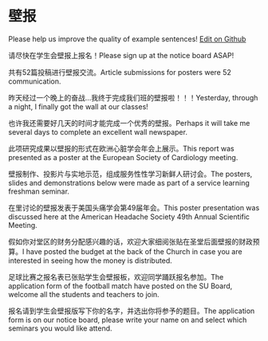 # 壁报

Please help us improve the quality of example sentences! [Edit on Github](https://github.com/jiyushe/jiyu-example-sentence-source/blob/main/chinese/bibao.md)

<p><span class="chinese">请尽快在学生会壁报上报名！</span><span class="english">Please sign up at the notice board ASAP!</span></p>

<p><span class="chinese">共有52篇投稿进行壁报交流。</span><span class="english">Article submissions for posters were 52 communication.</span></p>

<p><span class="chinese">昨天经过一个晚上的奋战…我终于完成我们班的壁报啦！！！</span><span class="english">Yesterday, through a night, I finally got the wall at our classes!</span></p>

<p><span class="chinese">也许我还需要好几天的时间才能完成一个优秀的壁报。</span><span class="english">Perhaps it will take me several days to complete an excellent wall newspaper.</span></p>

<p><span class="chinese">此项研究成果以壁报的形式在欧洲心脏学会年会上展示。</span><span class="english">This report was presented as a poster at the European Society of Cardiology meeting.</span></p>

<p><span class="chinese">壁报制作、投影片与实地示范，组成服务性性学习新鲜人研讨会。</span><span class="english">The posters, slides and demonstrations below were made as part of a service learning freshman seminar.</span></p>

<p><span class="chinese">在里讨论的壁报发表于美国头痛学会第49届年会。</span><span class="english">This poster presentation was discussed here at the American Headache Society 49th Annual Scientific Meeting.</span></p>

<p><span class="chinese">假如你对堂区的财务分配感兴趣的话，欢迎大家细阅张贴在圣堂后面壁报的财政预算。</span><span class="english">I have posted the budget at the back of the Church in case you are interested in seeing how the money is distributed.</span></p>

<p><span class="chinese">足球比赛之报名表已张贴学生会壁报板，欢迎同学踊跃报名参加。</span><span class="english">The application form of the football match have posted on the SU Board, welcome all the students and teachers to join.</span></p>

<p><span class="chinese">报名请到学生会壁报版写下你的名字，并选出你将参予的题目。</span><span class="english">The application form is on our notice board, please write your name on and select which seminars you would like attend.</span></p>


